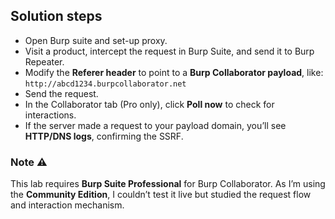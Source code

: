 ## Solution steps

- Open Burp suite and set-up proxy.
- Visit a product, intercept the request in Burp Suite, and send it to Burp Repeater.
- Modify the **Referer header** to point to a **Burp Collaborator payload**, like: `http://abcd1234.burpcollaborator.net`
- Send the request.
- In the Collaborator tab (Pro only), click **Poll now** to check for interactions.
- If the server made a request to your payload domain, you’ll see **HTTP/DNS logs**, confirming the SSRF.

### Note ⚠
This lab requires **Burp Suite Professional** for Burp Collaborator. As I’m using the **Community Edition**, I couldn’t test it live but studied the request flow and interaction mechanism.
